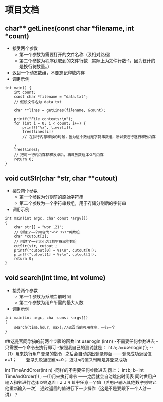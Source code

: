 # 项目文档

## char** getLines(const char *filename, int *count)
- 接受两个参数
    - 第一个参数为需要打开的文件名称（及相对路径）
    - 第二个参数为程序获取到的文件行数（实际上为文件行数-1，因为统计的是换行符数量。）
- 返回一个动态数组，不要忘记释放内存
- 调用示例
```
int main() {
    int count;
    const char *filename = "data.txt"; 
    // 假设文件名为 data.txt

    char **lines = getLines(filename, &count); 

    printf("File contents:\n");
    for (int i = 0; i < count; i++) {
        printf("%s", lines[i]);
        free(lines[i]); 
        // 在执行内存释放的时候，因为这个数组是字符串数组，所以要进行逐行释放内存

    }
    free(lines); 
    // 把每一行的内存都释放掉后，再释放数组本体的内存
    return 0;
}

```


## void cutStr(char *str, char **cutout)
- 接受两个参数
    - 第一个参数为分割前的原始字符串
    - 第二个参数为一个字符串数组，用于存储分割后的字符串
- 调用示例
```
int main(int argc, char const *argv[])
{
    char str[] = "wpr 121";
    // 创建了一个内容为"wpr 121"的数组
    char *cutout[2];
    // 创建了一个大小为2的字符串型数组
    cutStr(str, cutout);
    printf("cutout[0] = %s\n", cutout[0]);
    printf("cutout[1] = %s\n", cutout[1]);
    return 0;
}
```


## void search(int time, int volume)
- 接受两个参数
  - 第一个参数为系统当前时间
  - 第二个参数为用户所需的最大人数
- 调用示例
```
int main(int argc, char const *argv[])
{
    search(time.hour, max);//返回当前可用教室，一行一个
}
```
##这是官同学搞的前两个步骤的函数
int userlogin (int n)
 -不需要任何参数进去
-只需要一个命令去执行即可
-按照我自己的测试就是：
int a;
a=userlogin(1);
--（1）用来执行用户登录的指令
-之后会自动跳出登录界面
——登录成功返回值a=1；
——登录失败返回值a=0；
通过a的值来判断是非登录成功

int TimeAndOrder(int n)
-同样的不需要任何参数进去
同上：
int b;
b=int TimeAndOrder(1) ;
--(1)用来执行命令
——之后就会自动跳出时间表 同时供用户输入指令进行选择
b会返回 1 2 3 4 其中任意一个值（若用户输入其他数字则会让他重新输入一次）
通过返回的值进行下一步操作（这是不是要跟下一个人讲一讲）？






